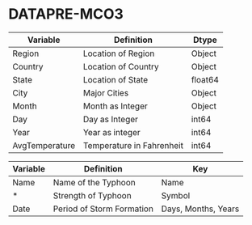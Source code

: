 # DATAPRE-MCO3

|Variable |	Definition	| Dtype |
|---------|---------------------|-------|
|Region	|Location of Region |	Object
Country	| Location of Country | 	Object
State	| Location of State	|float64
City	| Major Cities	| Object
Month	| Month as Integer |	Object
Day	| Day as Integer	| int64
Year	| Year as integer	| int64
AvgTemperature|	Temperature in Fahrenheit |	int64


|Variable |	Definition	| Key |
|---------|---------------------|-------|
|Name	|Name of the Typhoon	|Name
*	|Strength of Typhoon|	Symbol
Date	|Period of Storm Formation	|Days, Months, Years
		
